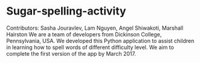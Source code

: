 # Sugar-spelling-activity
Contributors: Sasha Jouravlev, Lam Nguyen, Angel Shiwakoti, Marshall Hairston
We are a team of developers from Dickinson College, Pennsylvania, USA. We developed this Python application to assist children in learning how to spell words of different difficulty level. We aim to complete the first version of the app by March 2017.  
